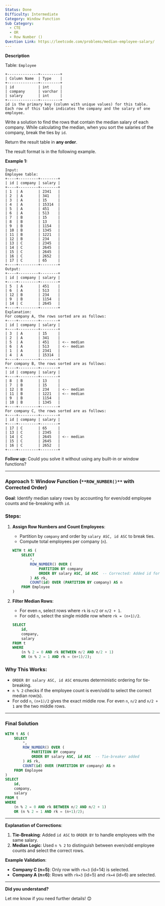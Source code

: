 ```yaml
---
Status: Done
Difficulty: Intermediate
Category: Window Function
Sub Category:
  - CTE
  - OR
  - Row Number ()
Question Link: https://leetcode.com/problems/median-employee-salary/
---
```

**Description**

Table: `Employee`

```Plain
+--------------+---------+
| Column Name  | Type    |
+--------------+---------+
| id           | int     |
| company      | varchar |
| salary       | int     |
+--------------+---------+
id is the primary key (column with unique values) for this table.
Each row of this table indicates the company and the salary of one employee.
```

Write a solution to find the rows that contain the median salary of each company. While calculating the median, when you sort the salaries of the company, break the ties by `id`.

Return the result table in **any order**.

The result format is in the following example.

**Example 1:**

```Plain
Input:
Employee table:
+----+---------+--------+
| id | company | salary |
+----+---------+--------+
| 1  | A       | 2341   |
| 2  | A       | 341    |
| 3  | A       | 15     |
| 4  | A       | 15314  |
| 5  | A       | 451    |
| 6  | A       | 513    |
| 7  | B       | 15     |
| 8  | B       | 13     |
| 9  | B       | 1154   |
| 10 | B       | 1345   |
| 11 | B       | 1221   |
| 12 | B       | 234    |
| 13 | C       | 2345   |
| 14 | C       | 2645   |
| 15 | C       | 2645   |
| 16 | C       | 2652   |
| 17 | C       | 65     |
+----+---------+--------+
Output:
+----+---------+--------+
| id | company | salary |
+----+---------+--------+
| 5  | A       | 451    |
| 6  | A       | 513    |
| 12 | B       | 234    |
| 9  | B       | 1154   |
| 14 | C       | 2645   |
+----+---------+--------+
Explanation:
For company A, the rows sorted are as follows:
+----+---------+--------+
| id | company | salary |
+----+---------+--------+
| 3  | A       | 15     |
| 2  | A       | 341    |
| 5  | A       | 451    | <-- median
| 6  | A       | 513    | <-- median
| 1  | A       | 2341   |
| 4  | A       | 15314  |
+----+---------+--------+
For company B, the rows sorted are as follows:
+----+---------+--------+
| id | company | salary |
+----+---------+--------+
| 8  | B       | 13     |
| 7  | B       | 15     |
| 12 | B       | 234    | <-- median
| 11 | B       | 1221   | <-- median
| 9  | B       | 1154   |
| 10 | B       | 1345   |
+----+---------+--------+
For company C, the rows sorted are as follows:
+----+---------+--------+
| id | company | salary |
+----+---------+--------+
| 17 | C       | 65     |
| 13 | C       | 2345   |
| 14 | C       | 2645   | <-- median
| 15 | C       | 2645   |
| 16 | C       | 2652   |
+----+---------+--------+
```

**Follow up:** Could you solve it without using any built-in or window functions?

---

### **Approach 1: Window Function (**`**ROW_NUMBER()**` **with Corrected Order)**

**Goal**: Identify median salary rows by accounting for even/odd employee counts and tie-breaking with `id`.

### Steps:

1. **Assign Row Numbers and Count Employees**:
    
    - Partition by `company` and order by `salary ASC, id ASC` to break ties.
    - Compute total employees per company (`n`).
    
    ```SQL
    WITH t AS (
        SELECT
            *,
            ROW_NUMBER() OVER (
                PARTITION BY company
                ORDER BY salary ASC, id ASC  -- Corrected: Added id for tie-breaker
            ) AS rk,
            COUNT(id) OVER (PARTITION BY company) AS n
        FROM Employee
    )
    ```
    
2. **Filter Median Rows**:
    
    - For even `n`, select rows where `rk` is `n/2` or `n/2 + 1`.
    - For odd `n`, select the single middle row where `rk = (n+1)/2`.
    
    ```SQL
    SELECT
        id,
        company,
        salary
    FROM t
    WHERE
        (n % 2 = 0 AND rk BETWEEN n/2 AND n/2 + 1)
        OR (n % 2 = 1 AND rk = (n+1)/2);
    ```
    

### Why This Works:

- `ORDER BY salary ASC, id ASC` ensures deterministic ordering for tie-breaking.
- `n % 2` checks if the employee count is even/odd to select the correct median row(s).
- For odd `n`, `(n+1)/2` gives the exact middle row. For even `n`, `n/2` and `n/2 + 1` are the two middle rows.

---

### **Final Solution**

```SQL
WITH t AS (
    SELECT
        *,
        ROW_NUMBER() OVER (
            PARTITION BY company
            ORDER BY salary ASC, id ASC  -- Tie-breaker added
        ) AS rk,
        COUNT(id) OVER (PARTITION BY company) AS n
    FROM Employee
)
SELECT
    id,
    company,
    salary
FROM t
WHERE
    (n % 2 = 0 AND rk BETWEEN n/2 AND n/2 + 1)
    OR (n % 2 = 1 AND rk = (n+1)/2);
```

---

**Explanation of Corrections**:

1. **Tie-Breaking**: Added `id ASC` to `ORDER BY` to handle employees with the same salary.
2. **Median Logic**: Used `n % 2` to distinguish between even/odd employee counts and select the correct rows.

**Example Validation**:

- **Company C (n=5)**: Only row with `rk=3` (id=14) is selected.
- **Company A (n=6)**: Rows with `rk=3` (id=5) and `rk=4` (id=6) are selected.

---

**Did you understand?**

Let me know if you need further details! 😊